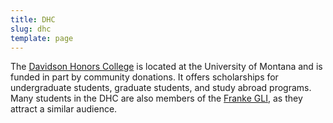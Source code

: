 ```yaml
---
title: DHC
slug: dhc
template: page
---
```


The [Davidson Honors College](http://dhc.umt.edu/) is located at the University of Montana and is funded in part by community donations. It offers scholarships for undergraduate students, graduate students, and study abroad programs. Many students in the DHC are also members of the [Franke GLI](/education/gli.html), as they attract a similar audience.